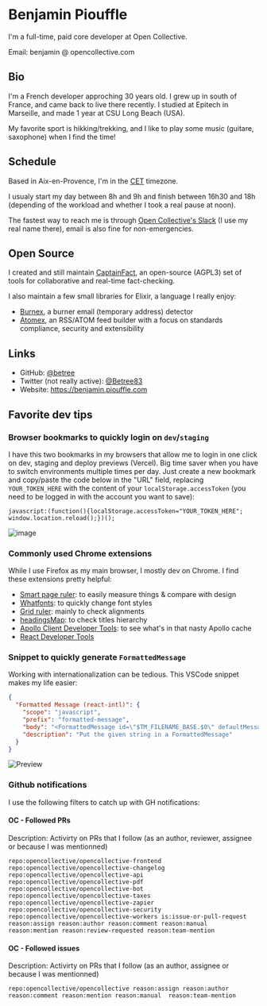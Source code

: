 Benjamin Piouffle
=================

I'm a full-time, paid core developer at Open Collective.

Email: benjamin @ opencollective.com

Bio
---

I'm a French developer approching 30 years old. I grew up in south of France, and came back to live there recently.
I studied at Epitech in Marseille, and made 1 year at CSU Long Beach (USA).

My favorite sport is hikking/trekking, and I like to play some music (guitare, saxophone) when I find the time!

Schedule
--------

Based in Aix-en-Provence, I'm in the [CET](https://en.wikipedia.org/wiki/Central_European_Time) timezone.

I usualy start my day between 8h and 9h and finish between 16h30 and 18h (depending of the workload and whether I took a real pause at noon).

The fastest way to reach me is through [Open Collective's Slack](https://slack.opencollective.com/) (I use my real name there),
email is also fine for non-emergencies.

Open Source
-----------

I created and still maintain [CaptainFact](https://github.com/CaptainFact), an open-source (AGPL3) set of tools for collaborative and real-time fact-checking.

I also maintain a few small libraries for Elixir, a language I really enjoy:
- [Burnex](https://github.com/Betree/burnex), a burner email (temporary address) detector 
- [Atomex](https://github.com/Betree/atomex), an RSS/ATOM feed builder with a focus on standards compliance, security and extensibility 

Links
-----

- GitHub: [@betree](https://github.com/betree)
- Twitter (not really active): [@Betree83](https://twitter.com/Betree83)
- Website: https://benjamin.piouffle.com

Favorite dev tips
-------------

### Browser bookmarks to quickly login on `dev`/`staging`

I have this two bookmarks in my browsers that allow me to login in one click on dev, staging and deploy previews (Vercel). Big time saver when you have to switch
environments multiple times per day. Just create a new bookmark and copy/paste the code below in the "URL" field, replacing `YOUR_TOKEN_HERE` with the content of your `localStorage.accessToken` (you need to be logged in with the account you want to save):

```es6
javascript:(function(){localStorage.accessToken="YOUR_TOKEN_HERE"; window.location.reload();})();
```

![image](https://user-images.githubusercontent.com/1556356/105514937-5ee7be00-5cd4-11eb-98dc-f9efba5ac5ba.png)

### Commonly used Chrome extensions

While I use Firefox as my main browser, I mostly dev on Chrome. I find these extensions pretty helpful:

- [Smart page ruler](https://chrome.google.com/webstore/detail/smart-page-ruler/nmibbjghlmdiafjolcphdggihcbcedmg): to easily measure things & compare with design
- [Whatfonts](https://chrome.google.com/webstore/detail/whatfont/jabopobgcpjmedljpbcaablpmlmfcogm): to quickly change font styles
- [Grid ruler](https://chrome.google.com/webstore/detail/grid-ruler/joadogiaiabhmggdifljlpkclnpfncmj): mainly to check alignments
- [headingsMap](https://chrome.google.com/webstore/detail/headingsmap/flbjommegcjonpdmenkdiocclhjacmbi): to check titles hierarchy
- [Apollo Client Developer Tools](https://chrome.google.com/webstore/detail/apollo-client-developer-t/jdkknkkbebbapilgoeccciglkfbmbnfm): to see what's in that nasty Apollo cache
- [React Developer Tools](https://chrome.google.com/webstore/detail/react-developer-tools/fmkadmapgofadopljbjfkapdkoienihi)


### Snippet to quickly generate `FormattedMessage`

Working with internationalization can be tedious. This VSCode snippet makes my life easier:

```json
{
  "Formatted Message (react-intl)": {
    "scope": "javascript",
    "prefix": "formatted-message",
    "body": "<FormattedMessage id=\"$TM_FILENAME_BASE.$0\" defaultMessage=\"$1\"/>",
    "description": "Put the given string in a FormattedMessage"
  }
}
```

![Preview](https://user-images.githubusercontent.com/1556356/105513345-79b93300-5cd2-11eb-8a12-eaedfad60402.gif)


### Github notifications

I use the following filters to catch up with GH notifications:

#### OC - Followed PRs
Description: Activirty on PRs that I follow (as an author, reviewer, assignee or because I was mentionned)
```
repo:opencollective/opencollective-frontend repo:opencollective/opencollective-changelog repo:opencollective/opencollective-api repo:opencollective/opencollective-pdf repo:opencollective/opencollective-bot repo:opencollective/opencollective-taxes repo:opencollective/opencollective-zapier repo:opencollective/opencollective-security repo:opencollective/opencollective-workers is:issue-or-pull-request reason:assign reason:author reason:comment reason:manual reason:mention reason:review-requested reason:team-mention
```

#### OC - Followed issues
Description: Activirty on PRs that I follow (as an author, assignee or because I was mentionned)
```
repo:opencollective/opencollective reason:assign reason:author reason:comment reason:mention reason:manual  reason:team-mention 
```
